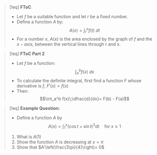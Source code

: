 >[!eq] **FToC**
>- Let $f$ be a suitable function and let $r$ be a fixed number. 
>- Define a function $A$ by:
>$$A(x) = \int_r^x f(t)\;dt$$
>- For a number $x$, $A(x)$ is the area enclosed by the graph of $f$ and the $x-axis$, between the vertical lines through r and x. 

>[!eq] **FToC Part 2** 
>- Let $f$ be a function:
>$$\int_a^b f(x)\;dx$$
>- To calculate the definite integral, first find a function $F$ whose derivative is $f$, $F'(x) = f(x)$
>- Then:
>$$\int_a^b f(x)\;\dfrac{d}{dx}= F(b) - F(a)$$


>[!eq] **Example Question:**
>- Define a function $A$ by
>$$A(x) = \int_1^x (\cos t+\sin t)^3 dt \quad\text{for}\; x\geq 1$$
>1. What is $A(1)$
>2. Show the function $A$ is decreasing at $x=\pi$
>3. Show that $A'\left(\frac{3\pi}{4}\right)= 0$


